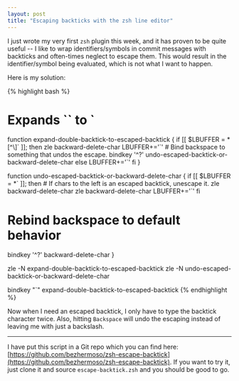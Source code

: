 ```yaml
---
layout: post
title: "Escaping backticks with the zsh line editor"
---
```


I just wrote my very first `zsh` plugin this week, and it has proven to be quite useful -- I like to wrap identifiers/symbols in commit messages with backticks and often-times neglect to escape them. This would result in the identifier/symbol being evaluated, which is not what I want to happen.

Here is my solution:

{% highlight bash %}
# Expands `` to \`
function expand-double-backtick-to-escaped-backtick {
  if [[ $LBUFFER = *[^\\]\` ]]; then
    zle backward-delete-char
    LBUFFER+='\`'
    # Bind backspace to something that undos the escape.
    bindkey '^?' undo-escaped-backtick-or-backward-delete-char
  else
    LBUFFER+='`'
  fi
}

function undo-escaped-backtick-or-backward-delete-char {
  if [[ $LBUFFER = *\` ]]; then
    # If chars to the left is an escaped backtick, unescape it.
    zle backward-delete-char
    zle backward-delete-char
    LBUFFER+='`'
  fi
  # Rebind backspace to default behavior
  bindkey '^?' backward-delete-char
}

zle -N expand-double-backtick-to-escaped-backtick
zle -N undo-escaped-backtick-or-backward-delete-char

bindkey "\`" expand-double-backtick-to-escaped-backtick
{% endhighlight %}

<!--stop-->

Now when I need an escaped backtick, I only have to type the backtick character twice. Also, hitting `Backspace` will undo the escaping instead of leaving me with just a backslash.

---

I have put this script in a Git repo which you can find here: [https://github.com/bezhermoso/zsh-escape-backtick](https://github.com/bezhermoso/zsh-escape-backtick). If you want to try it, just clone it and source `escape-backtick.zsh` and you should be good to go.


